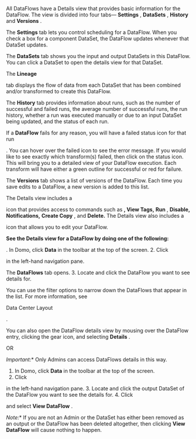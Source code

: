 

All DataFlows have a Details view that provides basic information for the DataFlow. The view is divided into four tabs—
 **Settings**
 ,
 **DataSets**
 ,
 **History**
 and
 **Versions**
 .

The
 **Settings**
 tab lets you control scheduling for a DataFlow. When you check a box for a component DataSet, the DataFlow updates whenever that DataSet updates.


 The
 **DataSets**
 tab shows you the input and output DataSets in this DataFlow. You can click a DataSet to open the details view for that DataSet.


 The
 **Lineage**

tab displays the flow of data from each DataSet that has been combined and/or transformed to create this DataFlow.

The
 **History**
 tab provides information about runs, such as the number of successful and failed runs, the average number of successful runs, the run history, whether a run was executed manually or due to an input DataSet being updated, and the status of each run.


 If a
 **DataFlow**
 fails for any reason, you will have a failed status icon for that run

. You can hover over the failed icon to see the error message. If you would like to see exactly which transform(s) failed, then click on the status icon. This will bring you to a detailed view of your DataFlow execution. Each transform will have either a green outline for successful or red for failure.

The
 **Versions**
 tab shows a list of versions of the DataFlow. Each time you save edits to a DataFlow, a new version is added to this list.


 The Details view includes a

icon that provides access to commands such as
 **, View Tags,**
**Run**
 ,
 **Disable, Notifications,**
**Create Copy**
 , and
 **Delete.**
 The Details view also includes a

icon that allows you to edit your DataFlow.


**See the Details view for a DataFlow by doing one of the following:**

. In Domo, click
 **Data**
 in the toolbar at the top of the screen.
2. Click

in the left-hand navigation pane.


 The
 **DataFlows**
 tab opens.
3. Locate and click the DataFlow you want to see details for.


 You can use the filter options to narrow down the DataFlows that appear in the list. For more information, see

Data Center Layout

.


 You can also open the DataFlow details view by mousing over the DataFlow entry, clicking the gear icon, and selecting
 **Details**
 .

OR

*Important:**
 Only Admins can access DataFlows details in this way.


1. In Domo, click
 **Data**
 in the toolbar at the top of the screen.
2. Click

in the left-hand navigation pane.
3. Locate and click the output DataSet of the DataFlow you want to see the details for.
4. Click

and select
 **View DataFlow**
 .

*Note:**
 If you are not an Admin or the DataSet has either been removed as an output or the DataFlow has been deleted altogether, then clicking
 **View DataFlow**
 will cause nothing to happen.

